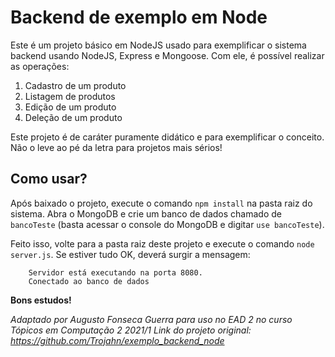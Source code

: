 # Backend de exemplo em Node

Este é um projeto básico em NodeJS usado para exemplificar o sistema backend usando NodeJS, Express e Mongoose. Com ele, é possível realizar as operações:
1. Cadastro de um produto
2. Listagem de produtos
3. Edição de um produto
4. Deleção de um produto

Este projeto é de caráter puramente didático e para exemplificar o conceito. Não o leve ao pé da letra para projetos mais sérios!

## Como usar?

Após baixado o projeto, execute o comando `npm install` na pasta raiz do sistema. Abra o MongoDB e crie um banco de dados chamado de `bancoTeste` (basta acessar o console do MongoDB e digitar `use bancoTeste`).

Feito isso, volte para a pasta raiz deste projeto e execute o comando `node server.js`. Se estiver tudo OK, deverá surgir a mensagem:
```
    Servidor está executando na porta 8080.
    Conectado ao banco de dados
```

**Bons estudos!**

*Adaptado por Augusto Fonseca Guerra para uso no EAD 2 no curso Tópicos em Computação 2 2021/1*
*Link do projeto original: https://github.com/Trojahn/exemplo_backend_node*
